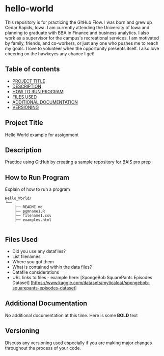 # hello-world
This repository is for practicing the GitHub Flow.
I was born and grew up Cedar Rapids, Iowa. I am currently attending the University of Iowa and planning to graduate with BBA in Finance and business analytics. I also work as a supervisor for the campus's recreational services. I am motivated by family, friends, and co-workers, or just any one who pushes me to reach my goals. I love to volunteer when the opportunity presents itself. I also love cheering on the hawkeyes any chance I get!

## Table of contents

- [PROJECT TITLE](#Project-Title)
- [DESCRIPTION](#Description)
- [HOW TO RUN PROGRAM](#How-to-run-program)
- [FILES USED](#files-used)
- [ADDITIONAL DOCUMENTATION](#additional-documentation)
- [VERSIONING](#versioning)

## Project Title

Hello World example for assignment

## Description

Practice using GitHub by creating a sample repository for BAIS pro prep

## How to Run Program 

Explain of how to run a program 
```text
Hello_World/
└── 
    │── README.md
    │── pgmname1.R
    │── filename1.csv
    │── examples.html
   
```

## Files Used 

- Did you use any datafiles?  
- List filenames
- Where you got them 
- What is contained within the data files?
- Datafile considerations 
- URL links to files - example here:
[SpongeBob SquarePants Episodes Dataset] [https://www.kaggle.com/datasets/myticalcat/spongebob-squarepants-episodes-dataset]

  
## Additional Documentation

No additional documentation at this time.  Here is some **BOLD** text 


## Versioning

Discuss any versioning used especially if you are making major changes throughout the process of your code.

